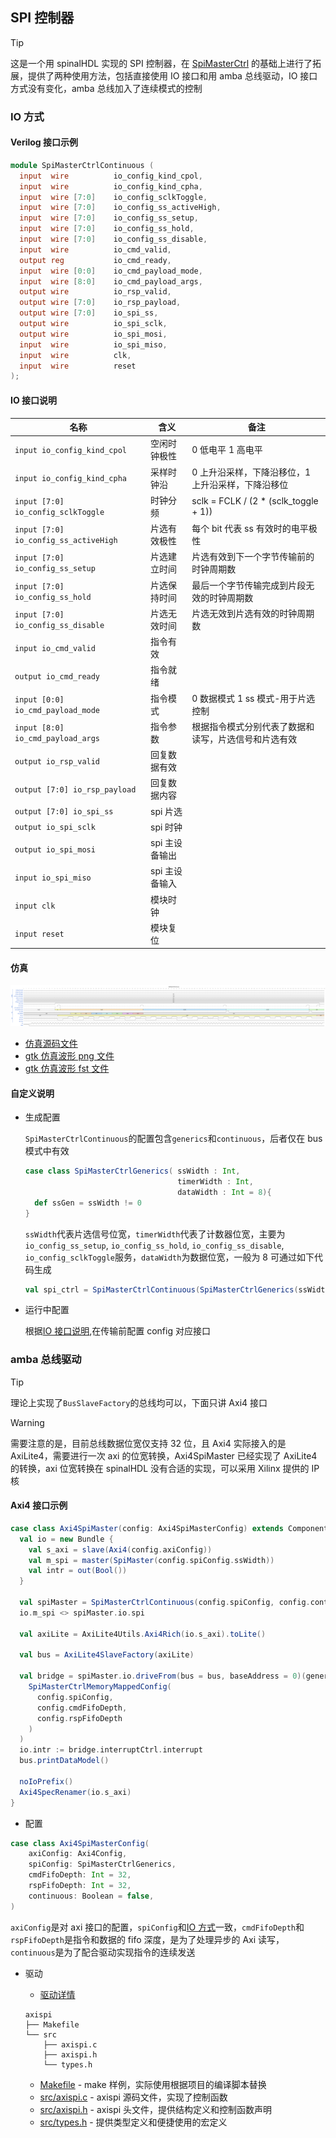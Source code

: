 ## SPI 控制器

> [!TIP]
> 这是一个用 spinalHDL 实现的 SPI 控制器，在 [SpiMasterCtrl](https://github.com/SpinalHDL/SpinalHDL/blob/dev/lib/src/main/scala/spinal/lib/com/spi/SpiMasterCtrl.scala) 的基础上进行了拓展，提供了两种使用方法，包括直接使用 IO 接口和用 amba 总线驱动，IO 接口方式没有变化，amba 总线加入了连续模式的控制

### IO 方式

#### Verilog 接口示例

```verilog
module SpiMasterCtrlContinuous (
  input  wire          io_config_kind_cpol,
  input  wire          io_config_kind_cpha,
  input  wire [7:0]    io_config_sclkToggle,
  input  wire [7:0]    io_config_ss_activeHigh,
  input  wire [7:0]    io_config_ss_setup,
  input  wire [7:0]    io_config_ss_hold,
  input  wire [7:0]    io_config_ss_disable,
  input  wire          io_cmd_valid,
  output reg           io_cmd_ready,
  input  wire [0:0]    io_cmd_payload_mode,
  input  wire [8:0]    io_cmd_payload_args,
  output wire          io_rsp_valid,
  output wire [7:0]    io_rsp_payload,
  output wire [7:0]    io_spi_ss,
  output wire          io_spi_sclk,
  output wire          io_spi_mosi,
  input  wire          io_spi_miso,
  input  wire          clk,
  input  wire          reset
);
```

#### IO 接口说明

| 名称                                  | 含义           | 备注                                                 |
| ------------------------------------- | -------------- | ---------------------------------------------------- |
| `input io_config_kind_cpol`           | 空闲时钟极性   | 0 低电平 1 高电平                                    |
| `input io_config_kind_cpha`           | 采样时钟沿     | 0 上升沿采样，下降沿移位，1 上升沿采样，下降沿移位   |
| `input [7:0] io_config_sclkToggle`    | 时钟分频       | sclk = FCLK / (2 \* (sclk_toggle + 1))               |
| `input [7:0] io_config_ss_activeHigh` | 片选有效极性   | 每个 bit 代表 ss 有效时的电平极性                    |
| `input [7:0] io_config_ss_setup`      | 片选建立时间   | 片选有效到下一个字节传输前的时钟周期数               |
| `input [7:0] io_config_ss_hold`       | 片选保持时间   | 最后一个字节传输完成到片段无效的时钟周期数           |
| `input [7:0] io_config_ss_disable`    | 片选无效时间   | 片选无效到片选有效的时钟周期数                       |
| `input io_cmd_valid`                  | 指令有效       |                                                      |
| `output io_cmd_ready`                 | 指令就绪       |                                                      |
| `input [0:0] io_cmd_payload_mode`     | 指令模式       | 0 数据模式 1 ss 模式-用于片选控制                    |
| `input [8:0] io_cmd_payload_args`     | 指令参数       | 根据指令模式分别代表了数据和读写，片选信号和片选有效 |
| `output io_rsp_valid`                 | 回复数据有效   |                                                      |
| `output [7:0] io_rsp_payload`         | 回复数据内容   |                                                      |
| `output [7:0] io_spi_ss`              | spi 片选       |                                                      |
| `output io_spi_sclk`                  | spi 时钟       |                                                      |
| `output io_spi_mosi`                  | spi 主设备输出 |                                                      |
| `input io_spi_miso`                   | spi 主设备输入 |                                                      |
| `input clk`                           | 模块时钟       |                                                      |
| `input reset`                         | 模块复位       |                                                      |

#### 仿真

![仿真波形](../../../../../../timing/axispi/io_mode_wave.svg)

- [仿真源码文件](./SpiMasterCtrl.scala#L213)
- [gtk 仿真波形 png 文件](../../../../../../timing/axispi/io_mode_wave.png)
- [gtk 仿真波形 fst 文件](../../../../../../timing/axispi/io_mode_wave.fst)

#### 自定义说明

- 生成配置

  `SpiMasterCtrlContinuous`的配置包含`generics`和`continuous`，后者仅在 bus 模式中有效

  ```scala
  case class SpiMasterCtrlGenerics( ssWidth : Int,
                                    timerWidth : Int,
                                    dataWidth : Int = 8){
    def ssGen = ssWidth != 0
  }
  ```

  `ssWidth`代表片选信号位宽，`timerWidth`代表了计数器位宽，主要为`io_config_ss_setup`, `io_config_ss_hold`, `io_config_ss_disable`, `io_config_sclkToggle`服务，`dataWidth`为数据位宽，一般为 8
  可通过如下代码生成

  ```scala
  val spi_ctrl = SpiMasterCtrlContinuous(SpiMasterCtrlGenerics(ssWidth = 8, timerWidth = 8, dataWidth = 8))
  ```

- 运行中配置

  根据[IO 接口说明](#io-接口说明),在传输前配置 config 对应接口

### amba 总线驱动

> [!TIP]
> 理论上实现了`BusSlaveFactory`的总线均可以，下面只讲 Axi4 接口

> [!WARNING]
> 需要注意的是，目前总线数据位宽仅支持 32 位，且 Axi4 实际接入的是 AxiLite4，需要进行一次 axi 的位宽转换，Axi4SpiMaster 已经实现了 AxiLite4 的转换，axi 位宽转换在 spinalHDL 没有合适的实现，可以采用 Xilinx 提供的 IP 核

#### Axi4 接口示例

```scala
case class Axi4SpiMaster(config: Axi4SpiMasterConfig) extends Component {
  val io = new Bundle {
    val s_axi = slave(Axi4(config.axiConfig))
    val m_spi = master(SpiMaster(config.spiConfig.ssWidth))
    val intr = out(Bool())
  }

  val spiMaster = SpiMasterCtrlContinuous(config.spiConfig, config.continuous)
  io.m_spi <> spiMaster.io.spi

  val axiLite = AxiLite4Utils.Axi4Rich(io.s_axi).toLite()

  val bus = AxiLite4SlaveFactory(axiLite)

  val bridge = spiMaster.io.driveFrom(bus = bus, baseAddress = 0)(generics =
    SpiMasterCtrlMemoryMappedConfig(
      config.spiConfig,
      config.cmdFifoDepth,
      config.rspFifoDepth
    )
  )
  io.intr := bridge.interruptCtrl.interrupt
  bus.printDataModel()

  noIoPrefix()
  Axi4SpecRenamer(io.s_axi)
}
```

- 配置

```scala
case class Axi4SpiMasterConfig(
    axiConfig: Axi4Config,
    spiConfig: SpiMasterCtrlGenerics,
    cmdFifoDepth: Int = 32,
    rspFifoDepth: Int = 32,
    continuous: Boolean = false,
)
```

`axiConfig`是对 axi 接口的配置，`spiConfig`和[IO 方式](#io-方式)一致，`cmdFifoDepth`和`rspFifoDepth`是指令和数据的 fifo 深度，是为了处理异步的 Axi 读写，`continuous`是为了配合驱动实现指令的连续发送

- 驱动

  - [驱动详情](../../../../../../driver/axispi/)

  ```log
  axispi
  ├── Makefile
  └── src
      ├── axispi.c
      ├── axispi.h
      └── types.h
  ```

  - [Makefile](../../../../../../driver/axispi/Makefile) - make 样例，实际使用根据项目的编译脚本替换
  - [src/axispi.c](../../../../../../driver/axispi/src/axispi.c) - axispi 源码文件，实现了控制函数
  - [src/axispi.h](../../../../../../driver/axispi/src/axispi.h) - axispi 头文件，提供结构定义和控制函数声明
  - [src/types.h](../../../../../../driver/axispi/src/types.h) - 提供类型定义和便捷使用的宏定义
